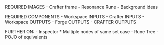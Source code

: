 
REQUIRED IMAGES
	- Crafter frame
	- Resonance Rune
	- Background ideas


REQUIRED COMPONENTS
	- Workspace INPUTS
		- Crafter INPUTS
	- Workspace OUTPUTS
		- Forge OUTPUTS
		- CRAFTER OUTPUTS


FURTHER ON:
	- Inspector
		*	Multiple nodes of same set case
	- Rune Tree
	- POJO of equivalents